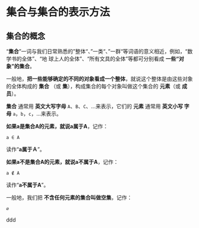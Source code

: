 集合与集合的表示方法
================================================================================
## 集合的概念
“**集合**”一词与我们日常熟悉的”整体“、”一类“、”一群“等词语的意义相近，例如，“数学书的全体”、“地
球上人的全体”、“所有文具的全体”等都可分别看成 **一些“对象”的集合**。

一般地，**把一些能够确定的不同的对象看成一个整体**，就说这个整体是由这些对象的全体构成的 **集合**
（或 **集**），构成集合的每个对象叫做这个集合的 **元素**（或 **成员**）。

**集合** 通常用 **英文大写字母** `A`、`B`、`C`、...来表示，它们的 **元素** 通常用 **英文小写
字母** `a`，`b`，`c`，...来表示。

**如果a是集合A的元素，就说a属于A**，记作：
```
a ∈ A
```
读作“**a属于Ａ**”。

**如果a不是集合A的元素，就说a不属于A**，记作：
```
a ∉ A
```
读作“**a不属于A**”。

一般地，我们把 **不含任何元素的集合叫做空集**，记作：
```
∅
```





































ddd
